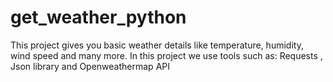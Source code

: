 # get_weather_python
This project gives you basic weather details like temperature, humidity, wind speed and many more.
In this project we use tools such as: Requests , Json library and Openweathermap API
